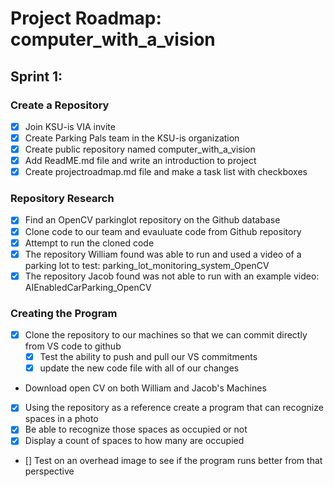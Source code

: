 # Project Roadmap: computer_with_a_vision



## Sprint 1:

### Create a Repository
- [x] Join KSU-is VIA invite
- [x] Create Parking Pals team in the KSU-is organization
- [x] Create public repository named computer_with_a_vision
- [x] Add ReadME.md file and write an introduction to project
- [x] Create projectroadmap.md file and make a task list with checkboxes

### Repository Research
- [x] Find an OpenCV parkinglot repository on the Github database
- [x] Clone code to our team and evauluate code from Github repository 
- [x] Attempt to run the cloned code 
 - [x] The repository William found was able to run and used a video of a parking lot to test: parking_lot_monitoring_system_OpenCV
 - [x] The repository Jacob found was not able to run with an example video: AIEnabledCarParking_OpenCV
### Creating the Program  
- [x] Clone the repository to our machines so that we can commit directly from VS code to github
    - [x] Test the ability to push and pull our VS commitments 
    - [x] update the new code file with all of our changes
- Download open CV on both William and Jacob's Machines
- [x] Using the repository as a reference create a program that can recognize spaces in a photo
- [x] Be able to recognize those spaces as occupied or not
- [x] Display a count of spaces to how many are occupied
- [] Test on an overhead image to see if the program runs better from that perspective

